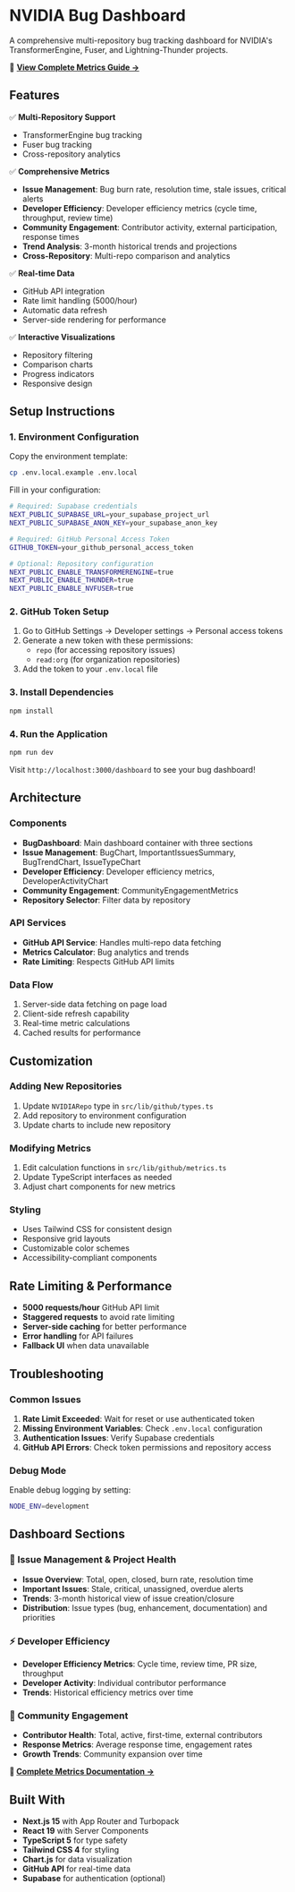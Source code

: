 # NVIDIA Bug Dashboard

A comprehensive multi-repository bug tracking dashboard for NVIDIA's TransformerEngine, Fuser, and Lightning-Thunder projects.

📖 **[View Complete Metrics Guide →](DASHBOARD-METRICS-GUIDE.md)**

## Features

✅ **Multi-Repository Support**
- TransformerEngine bug tracking
- Fuser bug tracking  
- Cross-repository analytics

✅ **Comprehensive Metrics**
- **Issue Management**: Bug burn rate, resolution time, stale issues, critical alerts
- **Developer Efficiency**: Developer efficiency metrics (cycle time, throughput, review time)
- **Community Engagement**: Contributor activity, external participation, response times
- **Trend Analysis**: 3-month historical trends and projections
- **Cross-Repository**: Multi-repo comparison and analytics

✅ **Real-time Data**
- GitHub API integration
- Rate limit handling (5000/hour)
- Automatic data refresh
- Server-side rendering for performance

✅ **Interactive Visualizations**
- Repository filtering
- Comparison charts
- Progress indicators
- Responsive design

## Setup Instructions

### 1. Environment Configuration

Copy the environment template:
```bash
cp .env.local.example .env.local
```

Fill in your configuration:
```bash
# Required: Supabase credentials
NEXT_PUBLIC_SUPABASE_URL=your_supabase_project_url
NEXT_PUBLIC_SUPABASE_ANON_KEY=your_supabase_anon_key

# Required: GitHub Personal Access Token
GITHUB_TOKEN=your_github_personal_access_token

# Optional: Repository configuration
NEXT_PUBLIC_ENABLE_TRANSFORMERENGINE=true
NEXT_PUBLIC_ENABLE_THUNDER=true  
NEXT_PUBLIC_ENABLE_NVFUSER=true
```

### 2. GitHub Token Setup

1. Go to GitHub Settings → Developer settings → Personal access tokens
2. Generate a new token with these permissions:
   - `repo` (for accessing repository issues)
   - `read:org` (for organization repositories)
3. Add the token to your `.env.local` file

### 3. Install Dependencies

```bash
npm install
```

### 4. Run the Application

```bash
npm run dev
```

Visit `http://localhost:3000/dashboard` to see your bug dashboard!

## Architecture

### Components
- **BugDashboard**: Main dashboard container with three sections
- **Issue Management**: BugChart, ImportantIssuesSummary, BugTrendChart, IssueTypeChart
- **Developer Efficiency**: Developer efficiency metrics, DeveloperActivityChart  
- **Community Engagement**: CommunityEngagementMetrics
- **Repository Selector**: Filter data by repository

### API Services
- **GitHub API Service**: Handles multi-repo data fetching
- **Metrics Calculator**: Bug analytics and trends
- **Rate Limiting**: Respects GitHub API limits

### Data Flow
1. Server-side data fetching on page load
2. Client-side refresh capability
3. Real-time metric calculations
4. Cached results for performance

## Customization

### Adding New Repositories
1. Update `NVIDIARepo` type in `src/lib/github/types.ts`
2. Add repository to environment configuration
3. Update charts to include new repository

### Modifying Metrics
1. Edit calculation functions in `src/lib/github/metrics.ts`
2. Update TypeScript interfaces as needed
3. Adjust chart components for new metrics

### Styling
- Uses Tailwind CSS for consistent design
- Responsive grid layouts
- Customizable color schemes
- Accessibility-compliant components

## Rate Limiting & Performance

- **5000 requests/hour** GitHub API limit
- **Staggered requests** to avoid rate limiting
- **Server-side caching** for better performance
- **Error handling** for API failures
- **Fallback UI** when data unavailable

## Troubleshooting

### Common Issues
1. **Rate Limit Exceeded**: Wait for reset or use authenticated token
2. **Missing Environment Variables**: Check `.env.local` configuration
3. **Authentication Issues**: Verify Supabase credentials
4. **GitHub API Errors**: Check token permissions and repository access

### Debug Mode
Enable debug logging by setting:
```bash
NODE_ENV=development
```

## Dashboard Sections

### 📝 Issue Management & Project Health
- **Issue Overview**: Total, open, closed, burn rate, resolution time
- **Important Issues**: Stale, critical, unassigned, overdue alerts  
- **Trends**: 3-month historical view of issue creation/closure
- **Distribution**: Issue types (bug, enhancement, documentation) and priorities

### ⚡ Developer Efficiency  
- **Developer Efficiency Metrics**: Cycle time, review time, PR size, throughput
- **Developer Activity**: Individual contributor performance
- **Trends**: Historical efficiency metrics over time

### 🤝 Community Engagement
- **Contributor Health**: Total, active, first-time, external contributors
- **Response Metrics**: Average response time, engagement rates
- **Growth Trends**: Community expansion over time

**📖 [Complete Metrics Documentation →](DASHBOARD-METRICS-GUIDE.md)**

## Built With

- **Next.js 15** with App Router and Turbopack
- **React 19** with Server Components  
- **TypeScript 5** for type safety
- **Tailwind CSS 4** for styling
- **Chart.js** for data visualization
- **GitHub API** for real-time data
- **Supabase** for authentication (optional)
